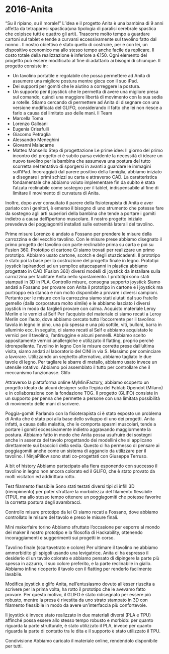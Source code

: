 # 2016-Anita

﻿“Su il ripiano, su il morale!”
L’idea e il progetto
Anita è una bambina di 9 anni affetta da tetraparesi spastica(una tipologia di paralisi cerebrale spastica che colpisce tutti e quattro gli arti). Trascorre molto tempo a guardare cartoni sul tablet e tende a curvarsi eccessivamente sul tavolino fatto dal nonno . Il nostro obiettivo è stato quello di costruire, per e con lei, un dispositivo economico ma allo stesso tempo anche facile da replicare. Il costo totale della realizzazione è inferiore a €150. Ogni elemento del progetto può essere modificato al fine di adattarlo ai bisogni di chiunque.
Il progetto consiste in:
* Un tavolino portatile e regolabile che possa permettere ad Anita di assumere una migliore postura mentre gioca con il suo iPad.
* Dei supporti per gomiti che le aiutino a correggere la postura.
* Un supporto per il joystick che le permetta di avere una migliore presa sul comando, quindi una maggiore libertà di movimento con la sua sedia a rotelle.
Stiamo cercando di permettere ad Anita di disegnare con una versione modificata del GLIFO, considerando il fatto che lei non riesce a farlo a causa del limitato uso delle mani.
Il Team
* Marcella Toma
* Lorenzo Galleani
* Eugenia Crisafulli
* Giacomo Petraglia
* Alessandro Meneghini
* Giovanni Malacarne
* Matteo Monsello
Step di progettazione
Le prime idee:
Il giorno del primo incontro del progetto ci è subito parsa evidente la necessità di ideare un nuovo tavolino per la bambina che assumeva una postura del tutto scorretta nel tentativo di sporgersi in avanti a guardare le immagini sull’iPad.
Incoraggiati dal parere positivo della famiglia, abbiamo iniziato a disegnare i primi schizzi su carta e attraverso CAD. 
La caratteristica fondamentale che abbiamo voluto implementare fin da subito è stata l’alzata reclinabile come sostegno per il tablet, indispensabile al fine di limitare il movimento di curvatura di Anita.


Inoltre, dopo aver consultato il parere della fisioterapista di Anita e aver parlato con i genitori, è emerso il bisogno di uno strumento che potesse fare da sostegno agli arti superiori della bambina che tende a portare i gomiti indietro a causa dell’ipertono muscolare.
Il nostro progetto iniziale prevedeva dei poggiagomiti installati sulle estremità laterali del tavolino. 


Prime misure
Lorenzo è andato a Fossano per prendere le misure della carrozzina e del vecchio tavolino. 
Con le misure prese abbiamo disegnato il primo progetto del tavolino con parte reclinabile prima su carta e poi su Fusion 360.
Prototipo di cartone
Ci siamo trovati per realizzare un primo prototipo. Abbiamo usato cartone, scotch e degli stuzzicadenti. Il prototipo è stato poi la base per la costruzione del progetto finale in legno.
Prototipi joystick
Ispirandoci ad un semplice attaccapanni in plastica abbiamo progettato in CAD (Fusion 360) diversi modelli di joystick da installare sulla carrozzina per facilitare Anita nello spostamento. I prototipi sono stati stampati in 3D in PLA.
Controllo misure, consegna supporto joystick
Siamo andati a Fossano per provare con Anita il prototipo in cartone e i joystick ma purtroppo era stanca e non molto disponibile a provare i diversi campioni.
Pertanto per  le misure con la carrozzina siamo stati  aiutati dal suo fratello gemello (dalla corporatura molto simile) e le abbiamo lasciato i diversi joystick in modo da farglieli provare con calma.
Acquisto materiale Leroy Merlin e le vernici al Self
Per l’acquisto del materiale ci siamo recati a Leroy Merlin con l’auto, dove abbiamo cercato tutto l’occorrente per il tavolino: tavola in legno in pino, una più spessa e una più sottile, viti, bulloni, barra in alluminio ecc.
In seguito, ci siamo recati al Self e abbiamo acquistato le vernici per il tavolino, l’antiruggine e alcuni pennelli. 
Abbiamo scelto appositamente vernici anallergiche e utilizzato il flatting, proprio perché idrorepellente. 
Tavolino in legno
Con le misure corrette prese dall’ultima visita, siamo andati al laboratorio del CINI in via S. Massimo per cominciare a lavorare. Utilizzando un seghetto alternativo, abbiamo tagliato le due tavole di legno. Per tagliare le sbarre di metallo, abbiamo usato invece un utensile rotativo.
Abbiamo poi assemblato il tutto per controllare che il meccanismo funzionasse. 
Glifo


Attraverso la piattaforma online MyMiniFactory, abbiamo scoperto un progetto ideato da alcuni designer sotto l’egida del Fablab Opendot (Milano) e in collaborazione con la fondazione TOG. Il progetto (GLIFO) consiste in un supporto per penna che permette a persone con una limitata possibilità di movimento delle mani di scrivere. 


Poggia-gomiti 
Parlando con la fisioterapista ci è stato esposto un problema di Anita che è stato poi alla base dello sviluppo di uno dei progetti. Anita infatti, a causa della malattia, che le comporta spasmi muscolari, tende a portare i gomiti eccessivamente indietro aggravando maggiormente la postura.
Abbiamo fatto in modo che Anita possa usufruire dei sostegni anche in assenza del tavolo progettando dei modellini che si applicano direttamente sui braccioli della sedia. Questo ci ha permesso  di pensare ai poggiagomiti anche come un sistema di aggancio da utilizzare per il tavolino.
I NinjaPillow sono stati co-progettati con Giuseppe Terruso.


A bit of history
Abbiamo partecipato alla fiera esponendo con successo il tavolino in legno non ancora colorato ed il GLIFO, che è stato provato da molti visitatori ed addirittura rotto.


Test filamento flessibile
Sono stati testati diversi tipi di infill 3D (riempimento) per poter sfruttare la morbidezza del filamento flessibile (TPU), ma allo stesso tempo ottenere un poggiagomiti che potesse favorire la corretta postura degli avambracci.


Controllo misure prototipo da lei
Ci siamo recati a Fossano, dove abbiamo controllato le misure del tavolo e preso le misure finali.


Mini makerfaire torino
Abbiamo sfruttato l’occasione per esporre al mondo dei maker il nostro prototipo e la filosofia di Hackability, ottenendo incoraggiamenti e suggerimenti sui progetti in corso.


Tavolino finale (scartavetrato e colore)
Per ultimare il tavolino ne abbiamo ammorbidito gli spigoli usando una levigatrice.
Anita ci ha espresso il desiderio di un tavolo colorato e abbiamo pensato di dipingere la parte più spessa in azzurro, il suo colore preferito, e la parte reclinabile in giallo.
Abbiamo infine ricoperto il tavolo con il flatting per renderlo facilmente lavabile.


Modifica joystick e glifo
Anita, nell’entusiasmo dovuto all’esser riuscita a scrivere per la prima volta, ha rotto il prototipo che le avevamo fatto provare. Per questo motivo, il GLIFO è stato ridisegnato per essere più robusto, mentre  la presa è rivestita da uno strato stampato in 3D con filamento flessibile in modo da avere un’interfaccia più confortevole.


Il joystick è invece stato realizzato in due materiali diversi (PLA e TPU) affinché possa essere allo stesso tempo robusto e morbido: per quanto riguarda la parte strutturale, è stato utilizzato il PLA, invece per quanto riguarda la parte di contatto tra le dita e il supporto è stato utilizzato il TPU.


Condivisione
Abbiamo caricato il materiale online, rendendolo disponibile per tutti.
